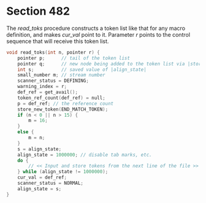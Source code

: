 # Section 482

The *read_toks* procedure constructs a token list like that for any macro definition, and makes *cur_val* point to it.
Parameter *r* points to the control sequence that will receive this token list.

```c parser/build_tokens.c
void read_toks(int n, pointer r) {
    pointer p;      // tail of the token list
    pointer q;      // new node being added to the token list via |store_new_token|
    int s;          // saved value of |align_state|
    small_number m; // stream number
    scanner_status = DEFINING;
    warning_index = r;
    def_ref = get_avail();
    token_ref_count(def_ref) = null;
    p = def_ref; // the reference count
    store_new_token(END_MATCH_TOKEN);
    if (n < 0 || n > 15) {
        m = 16;
    }
    else {
        m = n;
    }
    s = align_state;
    align_state = 1000000; // disable tab marks, etc.
    do {
        // << Input and store tokens from the next line of the file >>
    } while (align_state != 1000000);
    cur_val = def_ref;
    scanner_status = NORMAL;
    align_state = s;
}
```
